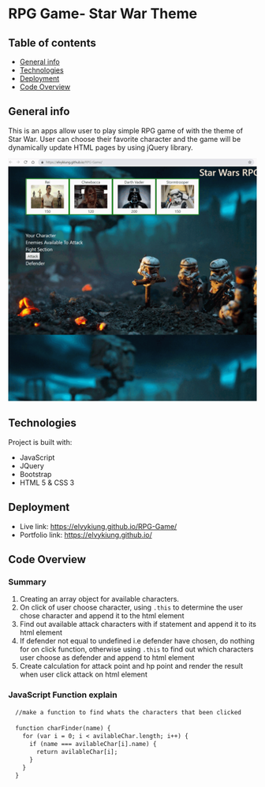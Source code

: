 # RPG Game- Star War Theme

## Table of contents

- [General info](#general-info)
- [Technologies](#technologies)
- [Deployment](#Deployment)
- [Code Overview](#Code-Overview)

## General info

This is an apps allow user to play simple RPG game of with the theme of Star War. User can choose their favorite character and the game will be dynamically update HTML pages by using jQuery library.

![screenshot](assets/images/final.gif)

## Technologies

Project is built with:

- JavaScript
- JQuery
- Bootstrap
- HTML 5 & CSS 3

## Deployment

- Live link: https://elvykiung.github.io/RPG-Game/
- Portfolio link: https://elvykiung.github.io/

## Code Overview

### Summary

1. Creating an array object for available characters.
2. On click of user choose character, using `.this` to determine the user chose character and append it to the html element
3. Find out available attack characters with if statement and append it to its html element
4. If defender not equal to undefined i.e defender have chosen, do nothing for on click function, otherwise using `.this` to find out which characters user choose as defender and append to html element
5. Create calculation for attack point and hp point and render the result when user click attack on html element

### JavaScript Function explain

```
  //make a function to find whats the characters that been clicked

  function charFinder(name) {
    for (var i = 0; i < avilableChar.length; i++) {
      if (name === avilableChar[i].name) {
        return avilableChar[i];
      }
    }
  }
```
